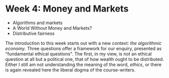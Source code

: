 # Week 4: Money and Markets

* Algorithms and markets
* A World Without Money and Markets?
* Distributive fairness

The introduction to this week starts out with a new context: *the algorithmic economy*. Three questions offer a framework for our enquiry, presented as "fundamental ethical questions". The first, in my view, is not an ethical question at all but a political one, that of how wealth ought to be distributed. Either I still am not understanding the meaning of the word, *ethics*, or there is again revealed here the liberal dogma of the course-writers.
